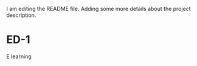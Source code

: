 I am editing the README file. Adding some more details about the project description.
# ED-1
E learning
